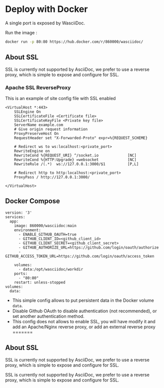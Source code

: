 # Deploy with Docker

A single port is exposed by WasciiDoc.

Run the image :
```bash
docker run -p 80:80 https://hub.docker.com/r/860000/wasciidoc/
```

## About SSL

SSL is currently not supported by AsciiDoc, we prefer to use a 
reverse proxy, which is simple to expose and configure for SSL.

### Apache SSL ReverseProxy

This is an example of site config file with SSL enabled 
```
<VirtualHost *:443>
    SSLEngine On
    SSLCertificateFile <Certificate file>
    SSLCertificateKeyFile <Private key file>
    ServerName example.com
    # Give origin request information
    ProxyPreserveHost On
    RequestHeader set "X-Forwarded-Proto" expr=%{REQUEST_SCHEME}

    # Redirect ws to ws:localhost:<private_port>
    RewriteEngine on
    RewriteCond %{REQUEST_URI} ^/socket.io             [NC]
    RewriteCond %{HTTP:Upgrade} =websocket             [NC]
    RewriteRule /(.*)  ws://127.0.0.1:3000/$1          [P,L]
    
    # Redirect http to http:localhost:<private_port>
    ProxyPass / http://127.0.0.1:3000/
 
</VirtualHost>
```

## Docker Compose
 
```
version: '3'
services:
  app:
    image: 860000/wasciidoc:main
    environment:
      - ENABLE_GITHUB_OAUTH=true
      - GITHUB_CLIENT_ID=<github_client_id>
      - GITHUB_CLIENT_SECRET=<github_client_secret>
      - GITHUB_AUTHORIZE_URL=https://github.com/login/oauth/authorize
      - GITHUB_ACCESS_TOKEN_URL=https://github.com/login/oauth/access_token

    volumes:
      - data:/opt/wasciidoc/workdir
    ports:
      - "80:80"
    restart: unless-stopped
volumes:
  data:
```

- This simple config allows to put persistent data in the Docker volume `data`.
- Disable Github OAuth to disable authentication (not recommended), or set another authentication method.
- This config does not allows to enable SSL, you will have modify it and add an Apache/Nginx reverse proxy, or add an external reverse proxy
=======

## About SSL

SSL is currently not supported by AsciiDoc, we prefer to use a 
reverse proxy, which is simple to expose and configure for SSL.

SSL is currently not supported by AsciiDoc, we prefer to use a 
reverse proxy, which is simple to expose and configure for SSL.
